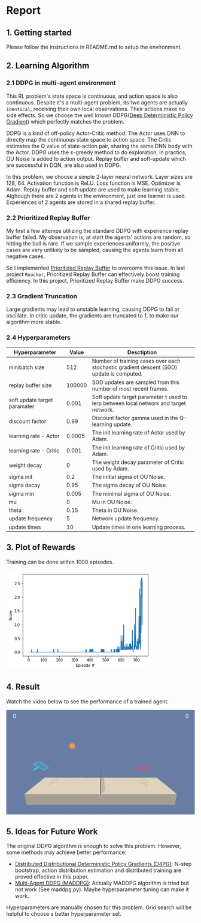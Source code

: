[//]: # (Image References)

[image1]: https://github.com/GCCFeli/drl_tennis/blob/master/Rewards.png?raw=true "Rewards" 
[image2]: https://github.com/GCCFeli/drl_tennis/blob/master/Demo.gif?raw=true "Result"  

# Report

## 1. Getting started

Please follow the instructions in README.md to setup the environment.

## 2. Learning Algorithm

### 2.1 DDPG in multi-agent environment

This RL problem's state space is continuous, and action space is also continuous. Despite it's a multi-agent problem, its two agents are actually `identical`, receiving their own local observations. Their actions make no side effects. So we choose the well known DDPG([Deep Deterministic Policy Gradient](https://arxiv.org/abs/1509.02971 "Deep Deterministic Policy Gradient")) which perfectly matches the problem.

DDPG is a kind of off-policy Actor-Critic method. The Actor uses DNN to directly map the continuous state space to action space. The Critic estimates the Q value of state-action pair, sharing the same DNN body with the Actor. DDPG uses the ε-greedy method to do exploration, in practics, OU Noise is added to action output. Replay buffer and soft-update which are successful in DQN, are also used in DDPG.

In this problem, we choose a simple 2-layer neural network. Layer sizes are 128, 64. Activation function is ReLU. Loss function is MSE. Optimizer is Adam. Replay buffer and soft update are used to make learning stable. Alghough there are 2 agents in the environment, just one learner is used. Experiences of 2 agents are stored in a shared replay buffer.

### 2.2 Prioritized Replay Buffer

My first a few attemps utilizing the standard DDPG with experience replay buffer failed. My observation is, at start the agents' actions are random, so hitting the ball is rare. If we sample experiences uniformly, the positive cases are very unlikely to be sampled, causing the agents learn from all negative cases.

So I implemented [Prioritized Replay Buffer](https://arxiv.org/pdf/1706.02275.pdf) to overcome this issue. In last project `Reacher`, Prioritized Replay Buffer can effectively boost training efficiency. In this project, Prioritized Replay Buffer make DDPG success.

### 2.3 Gradient Truncation

Large gradients may lead to unstable learning, causing DDPG to fail or oscillate. In critic update, the gradients are truncated to 1, to make our algorithm more stable.

### 2.4 Hyperparameters

| Hyperparameter | Value | Desctiption |
| -------------- | ----- | ----------- |
| minibatch size | 512 | Number of training cases over each stochastic gradient descent (SGD) update is computed. |
| replay buffer size | 100000 | SGD updates are sampled from this number of most recent frames. |
| soft update target paramater | 0.001 | Soft update target parameter  τ used to lerp between local network and target network. |
| discount factor | 0.99 | Discount factor gamma used in the Q-learning update. |
| learning rate - Actor | 0.0005 | The init learning rate of Actor used by Adam. |
| learning rate - Critic | 0.001 | The init learning rate of Critic used by Adam. |
| weight decay | 0 | The weight decay parameter of Critic used by Adam. |
| sigma init | 0.2 | The initial sigma of OU Noise. |
| sigma decay | 0.95 | The sigma decay of OU Noise. |
| sigma min | 0.005 | The minimal sigma of OU Noise. |
| mu | 0 | Mu in OU Noise. |
| theta | 0.15 | Theta in OU Noise. |
| update frequency | 5 | Network update frequency. |
| update times | 10 | Update times in one learning process. |

## 3. Plot of Rewards

Training can be done within 1000 episodes.

![Rewards][image1]

## 4. Result

Watch the video below to see the performance of a trained agent.

![Result][image2]

## 5. Ideas for Future Work

The original DDPG algorithm is enough to solve this problem. However, some methods may achieve better performance:
* [Distributed Distributional Deterministic Policy Gradients (D4PG)](https://arxiv.org/abs/1804.08617 "Distributed Distributional Deterministic Policy Gradients (D4PG)"): N-step bootstrap, action distribution estimation and distributed training are proved effective in this paper.
* [Multi-Agent DDPG (MADDPG)](https://arxiv.org/pdf/1706.02275.pdf "Multi-Agent DDPG (MADDPG)"): Actually MADDPG algorithm is tried but not work (See maddpg.py). Maybe hyperparameter tuning can make it work.

Hyperparameters are manually chosen for this problem. Grid search will be helpful to choose a better hyperparameter set.
